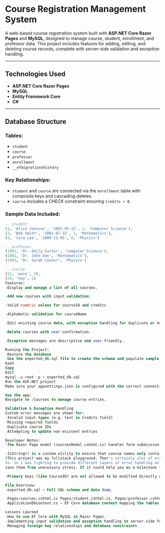 
# Course Registration Management System

A web-based course registration system built with **ASP.NET Core Razor Pages** and **MySQL**, designed to manage course, student, enrollment, and professor data. This project includes features for adding, editing, and deleting course records, complete with server-side validation and exception handling.

---

## Technologies Used

- **ASP.NET Core Razor Pages**
- **MySQL**
- **Entity Framework Core**
- **C#**

---

## Database Structure

### Tables:

- `student`
- `course`
- `professor`
- `enrollment`
- `__efmigrationshistory`

### Key Relationships:

- `student` and `course` are connected via the `enrollment` table with composite keys and cascading deletes.
- `course` includes a CHECK constraint ensuring `Credits > 0`.

### Sample Data Included:

```sql
-- student
(1, 'Alice Johnson', '2002-05-15', 1, 'Computer Science'),
(2, 'Bob Smith', '2001-07-22', 1, 'Mathematics'),
(3, 'Cara Lee', '2000-11-05', 0, 'Physics')

-- professor
(1001, 'Dr. Emily Carter', 'Computer Science'),
(1002, 'Dr. John Doe', 'Mathematics'),
(1003, 'Dr. Sarah Connor', 'Physics')

-- course
(22, 'were', 3),
(24, 'hey', 2)
Features:
-Display and manage a list of all courses.

-Add new courses with input validation:

-Valid numeric values for courseId and credits

-Alphabetic validation for courseName

-Edit existing course data, with exception handling for duplicate or non-existent IDs.

-Delete courses with user confirmation.

-Exception messages are descriptive and user-friendly.

Running the Project:
-Restore the database
-Use the exported_db.sql file to create the schema and populate sample data:
bash
Copy
Edit
mysql -u root -p < exported_db.sql
Run the ASP.NET project
Make sure your appsettings.json is configured with the correct connection string.

Use the app:
Navigate to /Courses to manage course entries.

Validation & Exception Handling
Custom error messages are shown for:
-Invalid input types (e.g. text in Credits field)
-Missing required fields
-Duplicate course IDs
-Attempting to update non-existent entries

Developer Notes:
-The Razor Page model (coursesModel.cshtml.cs) handles form submission logic via OnPost() and renders data using OnGet().

-IsString() is a custom utility to ensure that course names only contain letters.
(This project was my fullstack playground. Ther's certainly alot of error checking implemented because sometimes the html forms are not always doing what they are suppose
to. So i was fighting to provide different layers of error handling on backend as well. I love when it's userfriendly as i feel it could save the user time on their daily activity on your product and 
save them from unecessary stress. If it could help you as a milestone for a related project fell free to clone and update to your liking.)

-Primary keys (like CourseID) are not allowed to be modified directly once created.

File Overview:
-exported_db.sql – Full SQL schema and data dump.

-Pages/courses.cshtml.cs Pages/student.cshtml.cs, Pages/professor.cshtml.cs, enrollment– Core Razor Page logic for handling course management.
-ApplicationDbContext.cs – EF Core database context mapping the tables.

Lessons Learned
-How to use EF Core with MySQL in Razor Pages.
-Implementing input validation and exception handling in server-side forms.
-Managing foreign key relationships and database constraints
